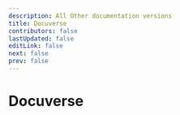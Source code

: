 ```yaml
---
description: All Other documentation versions
title: Docuverse
contributors: false
lastUpdated: false
editLink: false
next: false
prev: false
---
```

# Docuverse

<br />
<br />

<div
  v-for="link in links"
  :key="link.text"
  class="version-link"
>
  <VPLVersionLink
    :text="link.text"
    :href="link.href"
    :prerelease="link.prerelease"
    :stable="link.stable"
    :edge="link.edge"
  />
</div>

<br />

<div>
  <VPLVersionLink :dev="true" :text="aliases.dev" :href="aliasLinks.dev" />
</div>

<script setup>
import {useTags} from '@lando/vitepress-theme-default-plus';
import {VPLCollectionPage, VPLCollectionPageSection, VPLCollectionPageTitle, VPLVersionLink} from '@lando/vitepress-theme-default-plus';

const {aliases, aliasLinks, links} = useTags();
</script>
